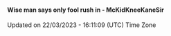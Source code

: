 #### Wise man says only fool rush in - McKidKneeKaneSir
Updated on 22/03/2023 - 16:11:09 (UTC) Time Zone
